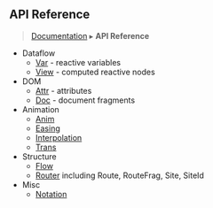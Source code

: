 ## API Reference
> [Documentation](../README.md) ▸ **API Reference**

* Dataflow
  * [Var](Var.md) - reactive variables
  * [View](View.md) - computed reactive nodes
* DOM
  * [Attr](Attr.md) - attributes
  * [Doc](Attr.md) - document fragments
* Animation
  * [Anim](Anim.md)
  * [Easing](Easing.md)
  * [Interpolation](Interpolation.md)
  * [Trans](Trans.md)
* Structure
  * [Flow](Flow.md)
  * [Router](Router.md) including Route, RouteFrag, Site, SiteId
* Misc
  * [Notation](Notation.md)
